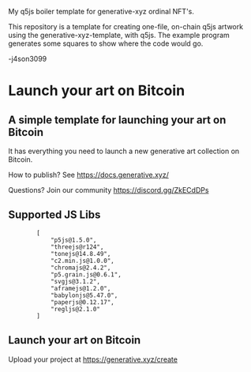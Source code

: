 My q5js boiler template for generative-xyz ordinal NFT's.

This repository is a template for creating one-file, on-chain q5js artwork using the generative-xyz-template, with q5js.
The example program generates some squares to show where the code would go.

-j4son3099


# Launch your art on Bitcoin

## A simple template for launching your art on Bitcoin

It has everything you need to launch a new generative art collection on Bitcoin.

How to publish? See https://docs.generative.xyz/

Questions? Join our community https://discord.gg/ZkECdDPs

## Supported JS Libs

            [
                "p5js@1.5.0",
                "threejs@r124",
                "tonejs@14.8.49",
                "c2.min.js@1.0.0",
                "chromajs@2.4.2",
                "p5.grain.js@0.6.1",
                "svgjs@3.1.2",
                "aframejs@1.2.0",
                "babylonjs@5.47.0",
                "paperjs@0.12.17",
                "regljs@2.1.0"
            ]

## Launch your art on Bitcoin

Upload your project at https://generative.xyz/create
